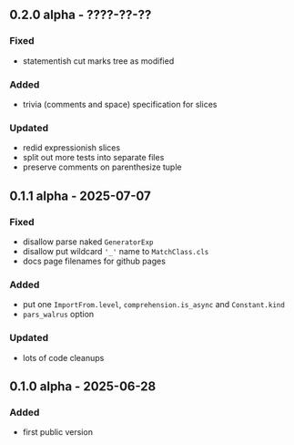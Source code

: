## 0.2.0 alpha - ????-??-??

### Fixed

- statementish cut marks tree as modified

### Added

- trivia (comments and space) specification for slices

### Updated

- redid expressionish slices
- split out more tests into separate files
- preserve comments on parenthesize tuple


## 0.1.1 alpha - 2025-07-07

### Fixed

- disallow parse naked `GeneratorExp`
- disallow put wildcard `'_'` name to `MatchClass.cls`
- docs page filenames for github pages

### Added

- put one `ImportFrom.level`, `comprehension.is_async` and `Constant.kind`
- `pars_walrus` option

### Updated

- lots of code cleanups

## 0.1.0 alpha - 2025-06-28

### Added

- first public version
